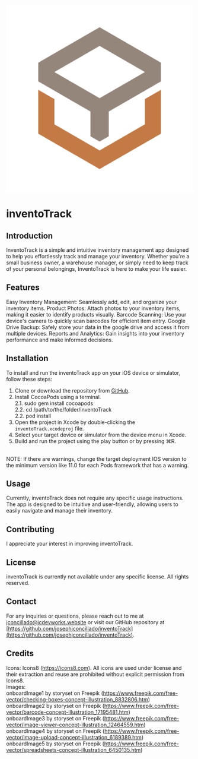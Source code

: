 <p align="center">
  <img src="inventoTrack/Assets.xcassets/appLogo.imageset/appIcon.png" alt="Logo">
</p>

# inventoTrack

## Introduction

InventoTrack is a simple and intuitive inventory management app designed to help you effortlessly track and manage your inventory. Whether you're a small business owner, a warehouse manager, or simply need to keep track of your personal belongings, InventoTrack is here to make your life easier.

## Features

Easy Inventory Management: Seamlessly add, edit, and organize your inventory items.
Product Photos: Attach photos to your inventory items, making it easier to identify products visually.
Barcode Scanning: Use your device's camera to quickly scan barcodes for efficient item entry.
Google Drive Backup: Safely store your data in the google drive and access it from multiple devices.
Reports and Analytics: Gain insights into your inventory performance and make informed decisions.

## Installation

To install and run the inventoTrack app on your iOS device or simulator, follow these steps:

1. Clone or download the repository from [GitHub](https://github.com/josephjconcillado/inventoTrack).
2. Install CocoaPods using a terminal.
<br>    2.1. sudo gem install cocoapods
<br>    2.2. cd /path/to/the/folder/inventoTrack
<br>    2.2. pod install
3. Open the project in Xcode by double-clicking the `inventoTrack.xcodeproj` file.
4. Select your target device or simulator from the device menu in Xcode.
5. Build and run the project using the play button or by pressing ⌘R.
<br>
NOTE: If there are warnings, change the target deployment IOS version to the minimum version like 11.0 for each Pods framework that has a warning.

## Usage

Currently, inventoTrack does not require any specific usage instructions. The app is designed to be intuitive and user-friendly, allowing users to easily navigate and manage their inventory.

## Contributing

I appreciate your interest in improving inventoTrack.

## License

inventoTrack is currently not available under any specific license. All rights reserved.

## Contact

For any inquiries or questions, please reach out to me at jconcillado@jcdevworks.website or visit our GitHub repository at [https://github.com/josephjconcillado/inventoTrack](https://github.com/josephjconcillado/inventoTrack).

## Credits

Icons: Icons8 (https://icons8.com). All icons are used under license and their extraction and reuse are prohibited without explicit permission from Icons8.
<br>Images:
<br>onboardImage1 by storyset on Freepik (https://www.freepik.com/free-vector/checking-boxes-concept-illustration_8832806.htm)
<br>onboardImage2 by storyset on Freepik (https://www.freepik.com/free-vector/barcode-concept-illustration_17195481.htm)
<br>onboardImage3 by storyset on Freepik (https://www.freepik.com/free-vector/image-viewer-concept-illustration_12464559.htm)
<br>onboardImage4 by storyset on Freepik (https://www.freepik.com/free-vector/image-upload-concept-illustration_6189389.htm)
<br>onboardImage5 by storyset on Freepik (https://www.freepik.com/free-vector/spreadsheets-concept-illustration_6450135.htm)
